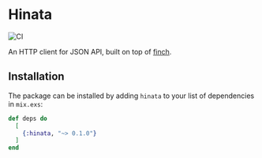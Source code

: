 # Hinata

![CI](https://github.com/teerawat1992/hinata/workflows/CI/badge.svg)

An HTTP client for JSON API, built on top of [finch](https://github.com/keathley/finch).

## Installation

The package can be installed by adding `hinata` to your list of dependencies in `mix.exs`:

```elixir
def deps do
  [
    {:hinata, "~> 0.1.0"}
  ]
end
```
